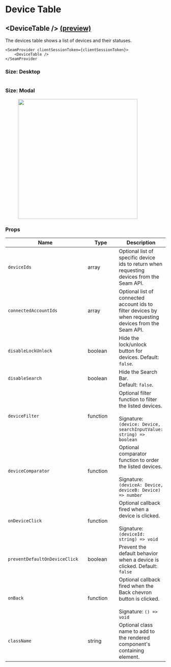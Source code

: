 # Device Table

## \<DeviceTable /> [(preview)](https://react.seam.co/?path=/docs/example-devicetable--docs)

The devices table shows a list of devices and their statuses.

```
<SeamProvider clientSessionToken={clientSessionToken}>
    <DeviceTable />
</SeamProvider
```

### Size: Desktop

<figure><img src="../../.gitbook/assets/device-table.png" alt=""><figcaption></figcaption></figure>

### Size: Modal

<figure><img src="../../.gitbook/assets/Screen Shot 2023-05-18 at 9.05.25 PM.png" alt="" width="375"><figcaption></figcaption></figure>

### Props

<table><thead><tr><th width="265">Name</th><th width="123.33333333333331">Type</th><th>Description</th></tr></thead><tbody><tr><td><code>deviceIds</code></td><td>array</td><td>Optional list of specific device ids to return when requesting devices from the Seam API.</td></tr><tr><td><code>connectedAccountIds</code></td><td>array</td><td>Optional list of connected account ids to filter devices by when requesting devices from the Seam API.</td></tr><tr><td><code>disableLockUnlock</code></td><td>boolean</td><td>Hide the lock/unlock button for devices. Default: <code>false</code>.</td></tr><tr><td><code>disableSearch</code></td><td>boolean</td><td>Hide the Search Bar.<br>Default: <code>false</code>.</td></tr><tr><td><code>deviceFilter</code></td><td>function</td><td>Optional filter function to filter the listed devices.<br><br>Signature: <code>(device: Device, searchInputValue: string) => boolean</code></td></tr><tr><td><code>deviceComparator</code></td><td>function</td><td>Optional comparator function to order the listed devices.<br><br>Signature: <code>(deviceA: Device, deviceB: Device) => number</code></td></tr><tr><td><code>onDeviceClick</code></td><td>function</td><td>Optional callback fired when a device is clicked.<br><br>Signature: <code>(deviceId: string) => void</code></td></tr><tr><td><code>preventDefaultOnDeviceClick</code></td><td>boolean</td><td>Prevent the default behavior when a device is clicked. Default: <code>false</code></td></tr><tr><td><code>onBack</code></td><td>function</td><td>Optional callback fired when the Back chevron button is clicked.<br><br>Signature: <code>() => void</code></td></tr><tr><td><code>className</code></td><td>string</td><td>Optional class name to add to the rendered component's containing element.</td></tr></tbody></table>
